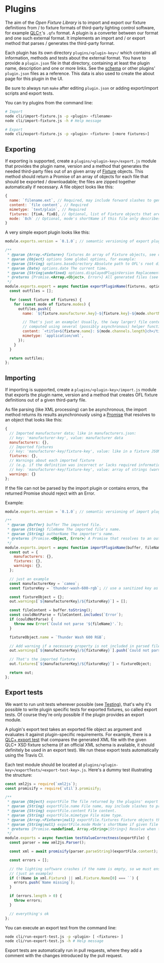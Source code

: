 # Plugins

The aim of the *Open Fixture Library* is to import and export our fixture definitions from / to fixture formats of third-party lighting control software, for example [QLC+](https://github.com/mcallegari/qlcplus)'s `.qfx` format. A plugin is a converter between our format and one such external format. It implements an import and / or export method that parses / generates the third-party format.

Each plugin has its own directory `plugins/<plugin-key>/` which contains all information, methods and tests about the external format. You have to provide a `plugin.json` file in that directory, containing at least the plugin name, description and one or more links. See the [schema](../schemas/plugin.json) or other plugins' `plugin.json` files as a reference. This data is also used to create the about page for this plugin in the UI.

Be sure to always run `make` after editing `plugin.json` or adding export/import scripts and export tests.

You can try plugins from the command line:

```bash
# Import
node cli/import-fixture.js -p <plugin> <filename>
node cli/import-fixture.js -h # Help message

# Export
node cli/export-fixture.js -p <plugin> <fixture> [<more fixtures>]
```

## Exporting

If exporting is supported, create a `plugins/<plugin-key>/export.js` module that provides the plugin name, version and a method that generates the needed third-party files out of an given array of [Fixture](model-api.md#Fixture) objects. This method should return a Promise of an array of objects for each file that should be exported / downloadable; the files are zipped together automatically if necessary. A file object looks like this:

<!-- eslint-skip -->
```js
{
  name: `filename.ext`, // Required, may include forward slashes to generate a folder structure
  content: `file content`, // Required
  mimetype: `text/plain`, // Required
  fixtures: [fixA, fixB], // Optional, list of Fixture objects that are described in this file; may be omitted if the file doesn't belong to any fixture (e.g. manufacturer information)
  mode: `8ch` // Optional, mode's shortName if this file only describes a single mode
}
```

A very simple export plugin looks like this:

```js
module.exports.version = `0.1.0`; // semantic versioning of export plugin

/**
 * @param {Array.<Fixture>} fixtures An array of Fixture objects, see our fixture model
 * @param {Object} options Some global options, for example:
 * @param {String} options.baseDirectory Absolute path to OFL's root directory
 * @param {Date} options.date The current time.
 * @param {String|undefined} options.displayedPluginVersion Replacement for module.exports.version if the plugin version is used in export.
 * @returns {Promise.<Array.<Object>, Error>} All generated files (see file schema above)
 */
module.exports.export = async function exportPluginName(fixtures, options) {
  const outfiles = [];

  for (const fixture of fixtures) {
    for (const mode of fixture.modes) {
      outfiles.push({
        name: `${fixture.manufacturer.key}-${fixture.key}-${mode.shortName}.xml`,

        // That's just an example! Usually, the (way larger) file contents are
        // computed using several (possibly asynchronous) helper functions
        content: `<title>${fixture.name}: ${mode.channels.length}ch</title>`,
        mimetype: `application/xml`,
      });
    }
  }

  return outfiles;
};
```

## Importing

If importing is supported, create a `plugins/<plugin-key>/import.js` module that exports the plugin name, version and a method that creates OFL fixture definitions out of a given third-party file.

As file parsing (like XML processing) can be asynchronous, the import method returns its results asynchronously using a [Promise](https://developer.mozilla.org/de/docs/Web/JavaScript/Reference/Global_Objects/Promise) that resolves to an object that looks like this:

<!-- eslint-skip -->
```js
{
  // Imported manufacturer data; like in manufacturers.json:
  // key: 'manufacturer-key', value: manufacturer data
  manufacturers: {},
  // Imported fixtures
  // key: 'manufacturer-key/fixture-key', value: like in a fixture JSON
  fixtures: {},
  // Warnings about each imported fixture
  // (e.g. if the definition was incorrect or lacks required information)
  // key: 'manufacturer-key/fixture-key', value: array of strings (warning messages)
  warnings: {}
};
```

If the file can not be parsed by the import plugin or contains errors, the returned Promise should reject with an Error.

Example:

```js
module.exports.version = `0.1.0`; // semantic versioning of import plugin

/**
 * @param {Buffer} buffer The imported file.
 * @param {String} fileName The imported file's name.
 * @param {String} authorName The importer's name.
 * @returns {Promise.<Object, Error>} A Promise that resolves to an out object (see above) or rejects with an error.
 */
module.exports.import = async function importPluginName(buffer, fileName, authorName) {
  const out = {
    manufacturers: {},
    fixtures: {},
    warnings: {},
  };

  // just an example
  const manufacturerKey = `cameo`;
  const fixtureKey = `thunder-wash-600-rgb`; // use a sanitized key as it's used as filename!

  const fixtureObject = {};
  out.warnings[`${manufacturerKey}/${fixtureKey}`] = [];

  const fileContent = buffer.toString();
  const couldNotParse = fileContent.includes(`Error`);
  if (couldNotParse) {
    throw new Error(`Could not parse '${fileName}'.`);
  }

  fixtureObject.name = `Thunder Wash 600 RGB`;

  // Add warning if a necessary property is not included in parsed file
  out.warnings[`${manufacturerKey}/${fixtureKey}`].push(`Could not parse categories, please specify them manually.`);

  // That's the imported fixture
  out.fixtures[`${manufacturerKey}/${fixtureKey}`] = fixtureObject;

  return out;
};
```

## Export tests

We want to run unit tests wherever possible (see [Testing](testing.md)), that's why it's possible to write plugin specific tests for exported fixtures, so called export tests. Of course they're only possible if the plugin provides an export module.

A plugin's export test takes an exported file object as argument and evaluates it against plugin-specific requirements. For example, there is a [QLC+ export test](../plugins/qlcplus_4.12.2/exportTests/xsd-schema-conformity.js) that compares the generated XML file with the given QLC+ XSD fixture schema (if an official XML schema is available, it should definitely be used in an export test). We run these export tests automatically using the Travis CI.

Each test module should be located at `plugins/<plugin-key>/exportTests/<export-test-key>.js`. Here's a dummy test illustrating the structure:

```js
const xml2js = require(`xml2js`);
const promisify = require(`util`).promisify;

/**
 * @param {Object} exportFile The file returned by the plugins' export module.
 * @param {String} exportFile.name File name, may include slashes to provide a folder structure.
 * @param {String} exportFile.content File content.
 * @param {String} exportFile.mimetype File mime type.
 * @param {Array.<Fixture>|null} exportFile.fixtures Fixture objects that are described in given file; may be omitted if the file doesn't belong to any fixture (e.g. manufacturer information).
 * @param {String|null} exportFile.mode Mode's shortName if given file only describes a single mode.
 * @returns {Promise.<undefined, Array.<String>|String>} Resolve when the test passes or reject with an array of errors or one error if the test fails.
 */
module.exports = async function testValueCorrectness(exportFile) {
  const parser = new xml2js.Parser();

  const xml = await promisify(parser.parseString)(exportFile.content);

  const errors = [];

  // the lighting software crashes if the name is empty, so we must ensure that this won't happen
  // (just an example)
  if (!(Name in xml.Fixture) || xml.Fixture.Name[0] === ``) {
    errors.push(`Name missing`);
  }

  if (errors.length > 0) {
    throw errors;
  }

  // everything's ok
};
```

You can execute an export test from the command line:

```bash
node cli/run-export-test.js -p <plugin> [ <fixtures> ]
node cli/run-export-test.js -h # Help message
```

Export tests are automatically run in pull requests, where they add a comment with the changes introduced by the pull request.

